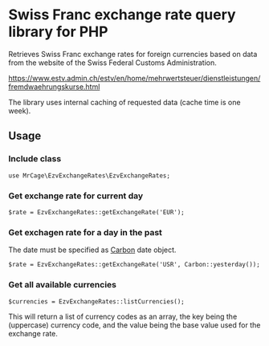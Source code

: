 # Swiss Franc exchange rate query library for PHP

Retrieves Swiss Franc exchange rates for foreign currencies based on data from the website of the Swiss Federal Customs Administration.

https://www.estv.admin.ch/estv/en/home/mehrwertsteuer/dienstleistungen/fremdwaehrungskurse.html

The library uses internal caching of requested data (cache time is one week).

## Usage

### Include class

    use MrCage\EzvExchangeRates\EzvExchangeRates;

### Get exchange rate for current day

    $rate = EzvExchangeRates::getExchangeRate('EUR');

### Get exchagen rate for a day in the past

The date must be specified as [Carbon](http://carbon.nesbot.com) date object.

    $rate = EzvExchangeRates::getExchangeRate('USR', Carbon::yesterday());

### Get all available currencies

    $currencies = EzvExchangeRates::listCurrencies();

This will return a list of currency codes as an array, the key being the (uppercase) currency code, and the value being the base value used for the exchange rate.
